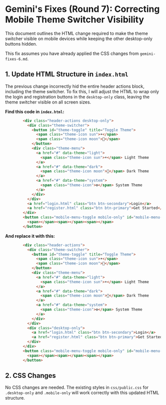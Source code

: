 # Gemini's Fixes (Round 7): Correcting Mobile Theme Switcher Visibility

This document outlines the HTML change required to make the theme switcher visible on mobile devices while keeping the other desktop-only buttons hidden.

This fix assumes you have already applied the CSS changes from `gemini-fixes-6.md`.

## 1. Update HTML Structure in `index.html`

The previous change incorrectly hid the entire header actions block, including the theme switcher. To fix this, I will adjust the HTML to wrap only the login and registration buttons in the `desktop-only` class, leaving the theme switcher visible on all screen sizes.

**Find this code in `index.html`:**

```html
        <div class="header-actions desktop-only">
          <div class="theme-switcher">
            <button id="theme-toggle" title="Toggle Theme">
              <span class="theme-icon sun">☀️</span>
              <span class="theme-icon moon">🌙</span>
            </button>
            <div class="theme-menu">
              <a href="#" data-theme="light">
                <span class="theme-icon sun">☀️</span> Light Theme
              </a>
              <a href="#" data-theme="dark">
                <span class="theme-icon moon">🌙</span> Dark Theme
              </a>
              <a href="#" data-theme="system">
                <span class="theme-icon">⚙️</span> System Theme
              </a>
            </div>
          </div>
          <a href="login.html" class="btn btn-secondary">Login</a>
          <a href="register.html" class="btn btn-primary">Get Started</a>
        </div>
        <button class="mobile-menu-toggle mobile-only" id="mobile-menu-toggle" aria-label="Open menu">
          <span></span><span></span><span></span>
        </button>
```

**And replace it with this:**

```html
        <div class="header-actions">
          <div class="theme-switcher">
            <button id="theme-toggle" title="Toggle Theme">
              <span class="theme-icon sun">☀️</span>
              <span class="theme-icon moon">🌙</span>
            </button>
            <div class="theme-menu">
              <a href="#" data-theme="light">
                <span class="theme-icon sun">☀️</span> Light Theme
              </a>
              <a href="#" data-theme="dark">
                <span class="theme-icon moon">🌙</span> Dark Theme
              </a>
              <a href="#" data-theme="system">
                <span class="theme-icon">⚙️</span> System Theme
              </a>
            </div>
          </div>
          <div class="desktop-only">
            <a href="login.html" class="btn btn-secondary">Login</a>
            <a href="register.html" class="btn btn-primary">Get Started</a>
          </div>
        </div>
        <button class="mobile-menu-toggle mobile-only" id="mobile-menu-toggle" aria-label="Open menu">
          <span></span><span></span><span></span>
        </button>
```

## 2. CSS Changes

No CSS changes are needed. The existing styles in `css/public.css` for `.desktop-only` and `.mobile-only` will work correctly with this updated HTML structure.
